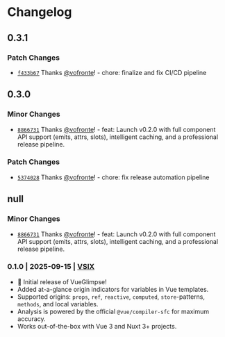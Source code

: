 # Changelog

## 0.3.1

### Patch Changes

- [`f433b67`](https://github.com/vofronte/vue-glimpse/commit/f433b672f5b507f27eb08284c8b6a29e2f02ad88) Thanks [@vofronte](https://github.com/vofronte)! - chore: finalize and fix CI/CD pipeline

## 0.3.0

### Minor Changes

- [`8866731`](https://github.com/vofronte/vue-glimpse/commit/8866731dc778d55cc98f22846e0c04cb25125934) Thanks [@vofronte](https://github.com/vofronte)! - feat: Launch v0.2.0 with full component API support (emits, attrs, slots), intelligent caching, and a professional release pipeline.

### Patch Changes

- [`5374028`](https://github.com/vofronte/vue-glimpse/commit/5374028d806cb98b1867821d449ed00b1d65bc69) Thanks [@vofronte](https://github.com/vofronte)! - chore: fix release automation pipeline

## null

### Minor Changes

- [`8866731`](https://github.com/vofronte/vue-glimpse/commit/8866731dc778d55cc98f22846e0c04cb25125934) Thanks [@vofronte](https://github.com/vofronte)! - feat: Launch v0.2.0 with full component API support (emits, attrs, slots), intelligent caching, and a professional release pipeline.

### 0.1.0 | 2025-09-15 | [VSIX](https://marketplace.visualstudio.com/_apis/public/gallery/publishers/undefined_publisher/vsextensions/vue-glimpse/0.1.0/vspackage)

- 🎉 Initial release of VueGlimpse!
- Added at-a-glance origin indicators for variables in Vue templates.
- Supported origins: `props`, `ref`, `reactive`, `computed`, `store`-patterns, `methods`, and local variables.
- Analysis is powered by the official `@vue/compiler-sfc` for maximum accuracy.
- Works out-of-the-box with Vue 3 and Nuxt 3+ projects.
